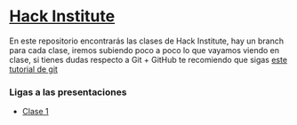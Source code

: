 # [Hack Institute](http://hackinstitute.mx/)

En este repositorio encontrarás las clases de Hack Institute, hay un branch para cada clase, iremos subiendo poco a poco lo que vayamos viendo en clase, si tienes dudas respecto a Git + GitHub te recomiendo que sigas [este tutorial de git](https://try.github.io/levels/1/challenges/1)


### Ligas a las presentaciones 

- [Clase 1](https://docs.google.com/presentation/d/1v_7eDM7EDjgsiihYF9pTnt7itbQ40BjOrX99qm4F-7Q/edit?usp=sharing)
